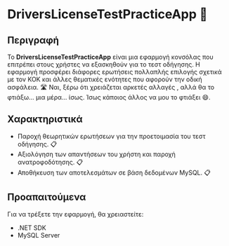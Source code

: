 ﻿ # DriversLicenseTestPracticeApp 🚗

## Περιγραφή

Το **DriversLicenseTestPracticeApp** είναι μια εφαρμογή κονσόλας που επιτρέπει στους χρήστες να εξασκηθούν για το τεστ οδήγησης. Η εφαρμογή προσφέρει διάφορες ερωτήσεις πολλαπλής επιλογής σχετικά με τον ΚΟΚ και άλλες θεματικές ενότητες που αφορούν την οδική ασφάλεια.  🛣️  Ναι, ξέρω ότι χρειάζεται αρκετές αλλαγές , αλλά θα το φτιάξω... μια μέρα... ίσως. Ίσως κάποιος άλλος να μου το φτιάξει 😄.

## Χαρακτηριστικά

- Παροχή θεωρητικών ερωτήσεων για την προετοιμασία του τεστ οδήγησης. 📋
- Αξιολόγηση των απαντήσεων του χρήστη και παροχή ανατροφοδότησης. 📋
- Αποθήκευση των αποτελεσμάτων σε βάση δεδομένων MySQL. 📋 

## Προαπαιτούμενα

Για να τρέξετε την εφαρμογή, θα χρειαστείτε:

- .NET SDK
- MySQL Server

